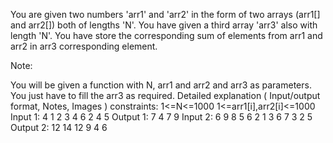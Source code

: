 You are given two numbers 'arr1' and 'arr2' in the form of two arrays (arr1[] and arr2[]) both of lengths 'N'. You have given a third array 'arr3' also with length 'N'. You have store the corresponding sum of elements from arr1 and arr2 in arr3 corresponding element.

Note:

You will be given a function with N, arr1 and arr2 and arr3 as parameters. You just have to fill the arr3 as required.
Detailed explanation ( Input/output format, Notes, Images )
constraints:
1<=N<=1000
1<=arr1[i],arr2[i]<=1000
Input 1:
4
1 2 3 4
6 2 4 5
Output 1:
7 4 7 9
Input 2:
6
9 8 5 6 2 1
3 6 7 3 2 5
Output 2:
12 14 12 9 4 6

